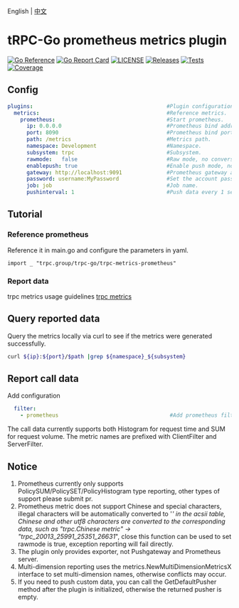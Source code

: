 English | [中文](README.zh_CN.md)

# tRPC-Go prometheus metrics plugin 

[![Go Reference](https://pkg.go.dev/badge/github.com/trpc-ecosystem/go-metrics-prometheus.svg)](https://pkg.go.dev/github.com/trpc-ecosystem/go-metrics-prometheus)
[![Go Report Card](https://goreportcard.com/badge/trpc.group/trpc-go/trpc-metrics-prometheus)](https://goreportcard.com/report/trpc.group/trpc-go/trpc-metrics-prometheus)
[![LICENSE](https://img.shields.io/badge/license-Apache--2.0-green.svg)](https://github.com/trpc-ecosystem/go-metrics-prometheus/blob/main/LICENSE)
[![Releases](https://img.shields.io/github/release/trpc-ecosystem/go-metrics-prometheus.svg?style=flat-square)](https://github.com/trpc-ecosystem/go-metrics-prometheus/releases)
[![Tests](https://github.com/trpc-ecosystem/go-metrics-prometheus/actions/workflows/prc.yml/badge.svg)](https://github.com/trpc-ecosystem/go-metrics-prometheus/actions/workflows/prc.yml)
[![Coverage](https://codecov.io/gh/trpc-ecosystem/go-metrics-prometheus/branch/main/graph/badge.svg)](https://app.codecov.io/gh/trpc-ecosystem/go-metrics-prometheus/tree/main)

## Config
```yaml
plugins:                                          #Plugin configuration.
  metrics:                                        #Reference metrics.
    prometheus:                                   #Start prometheus.
      ip: 0.0.0.0                                 #Prometheus bind address.
      port: 8090                                  #Prometheus bind port.
      path: /metrics                              #Metrics path.
      namespace: Development                      #Namespace.
      subsystem: trpc                             #Subsystem.
      rawmode:   false                            #Raw mode, no conversion of special characters for metrics.
      enablepush: true                            #Enable push mode, not enabled by default.
      gateway: http://localhost:9091              #Prometheus gateway address.
      password: username:MyPassword               #Set the account password, username and MyPassword are split by a colon.
      job: job                                    #Job name.
      pushinterval: 1                             #Push data every 1 second by default
```

## Tutorial
### Reference prometheus
Reference it in main.go and configure the parameters in yaml.

```golang
import _ "trpc.group/trpc-go/trpc-metrics-prometheus"
```

### Report data
trpc metrics usage guidelines [trpc metrics](https://github.com/trpc-group/trpc-go/blob/main/metrics/README.md)

## Query reported data
Query the metrics locally via curl to see if the metrics were generated successfully.
```bash
curl ${ip}:${port}/$path |grep ${namespace}_${subsystem}
```

## Report call data
Add configuration
```yaml
  filter:
    - prometheus                                   #Add prometheus filter
```
The call data currently supports both Histogram for request time and SUM for request volume.
The metric names are prefixed with ClientFilter and ServerFilter.


## Notice
1. Prometheus currently only supports PolicySUM/PolicySET/PolicyHistogram type reporting, other types of support please submit pr.
2. Prometheus metric does not support Chinese and special characters, illegal characters will be automatically converted to '_' in the acsii table, Chinese and other utf8 characters are converted to the corresponding data, such as "trpc.Chinese metric" -> "trpc_20013_25991_25351_26631_", close this function can be used to set rawmode is true, exception reporting will fail directly.
3. The plugin only provides exporter, not Pushgateway and Prometheus server.
4. Multi-dimension reporting uses the metrics.NewMultiDimensionMetricsX interface to set multi-dimension names, otherwise conflicts may occur.
5. If you need to push custom data, you can call the GetDefaultPusher method after the plugin is initialized, otherwise the returned pusher is empty.
